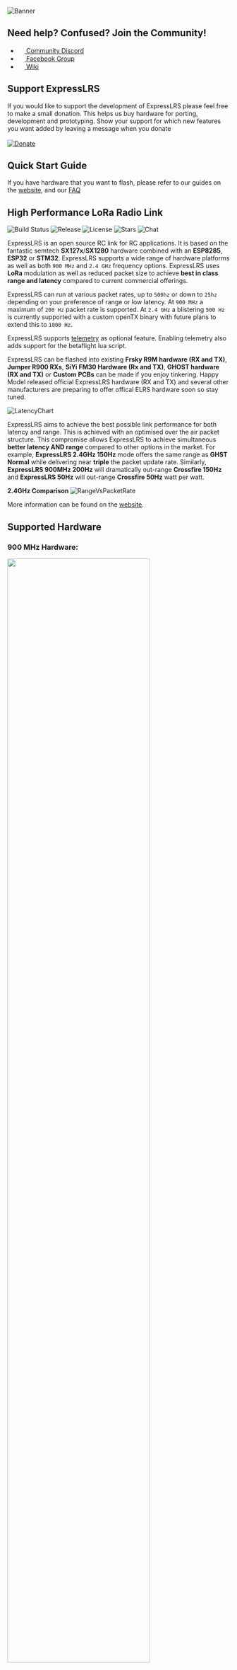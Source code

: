 ![Banner](https://github.com/ExpressLRS/ExpressLRS-Hardware/blob/master/img/banner.png)

## Need help? Confused? Join the Community!
 * [<img src="https://camo.githubusercontent.com/79fcdc7c43f1a1d7c175827976ffee8177814a016fb1b9578ff70f1aef759578/68747470733a2f2f6564656e742e6769746875622e696f2f537570657254696e7949636f6e732f696d616765732f7376672f646973636f72642e737667" width="15" height="15"> Community Discord](https://discord.gg/dS6ReFY)
 * [<img src="https://camo.githubusercontent.com/8f245234577766478eaf3ee72b0615e99bb9ef3eaa56e1c37f75692811181d5c/68747470733a2f2f6564656e742e6769746875622e696f2f537570657254696e7949636f6e732f696d616765732f7376672f66616365626f6f6b2e737667" width="15" height="15"> Facebook Group](https://www.facebook.com/groups/636441730280366)
 * [<img src="https://camo.githubusercontent.com/b079fe922f00c4b86f1b724fbc2e8141c468794ce8adbc9b7456e5e1ad09c622/68747470733a2f2f6564656e742e6769746875622e696f2f537570657254696e7949636f6e732f696d616765732f7376672f6769746875622e737667" width="15" height="15"> Wiki](https://github.com/ExpressLRS/ExpressLRS/wiki)

## Support ExpressLRS
If you would like to support the development of ExpressLRS please feel free to make a small donation. This helps us buy hardware for porting, development and prototyping. Show your support for which new features you want added by leaving a message when you donate<br/><br/>
[![Donate](https://img.shields.io/badge/Donate-PayPal-253B80.svg)](https://www.paypal.com/donate?hosted_button_id=FLHGG9DAFYQZU)

## Quick Start Guide
If you have hardware that you want to flash, please refer to our guides on the [website](https://www.expresslrs.org/), and our [FAQ](https://www.expresslrs.org/faq/)

## High Performance LoRa Radio Link

![Build Status](https://github.com/ExpressLRS/ExpressLRS/workflows/Build%20ExpressLRS/badge.svg)
![Release](https://img.shields.io/github/v/release/ExpressLRS/ExpressLRS?include_prereleases)
![License](https://img.shields.io/github/license/ExpressLRS/ExpressLRS)
![Stars](https://img.shields.io/github/stars/ExpressLRS/ExpressLRS)
![Chat](https://img.shields.io/discord/596350022191415318)

ExpressLRS is an open source RC link for RC applications. It is based on the fantastic semtech **SX127x**/**SX1280** hardware combined with an **ESP8285**, **ESP32** or **STM32**. ExpressLRS supports a wide range of hardware platforms as well as both `900 MHz` and `2.4 GHz` frequency options. ExpressLRS uses **LoRa** modulation as well as reduced packet size to achieve **best in class range and latency** compared to current commercial offerings.

ExpressLRS can run at various packet rates, up to `500hz` or down to `25hz` depending on your preference of range or low latency. At `900 MHz` a maximum of `200 Hz` packet rate is supported. At `2.4 GHz` a blistering `500 Hz` is currently supported with a custom openTX binary with future plans to extend this to `1000 Hz`.

ExpressLRS supports [telemetry](https://github.com/ExpressLRS/ExpressLRS/wiki/OpenTX-and-Betaflight-Setup#telemetry) as optional feature. Enabling telemetry also adds support for the betaflight lua script.

ExpressLRS can be flashed into existing **Frsky R9M hardware (RX and TX)**, **Jumper R900 RXs**, **SiYi FM30 Hardware (Rx and TX)**, **GHOST hardware (RX and TX)** or **Custom PCBs** can be made if you enjoy tinkering. Happy Model released official ExpressLRS hardware (RX and TX) and several other manufacturers are preparing to offer offical ELRS hardware soon so stay tuned.

![LatencyChart](https://github.com/ExpressLRS/ExpressLRS-Hardware/blob/master/img/Average%20Total%20Latency.png)

ExpressLRS aims to achieve the best possible link performance for both latency and range. This is achieved with an optimised over the air packet structure. This compromise allows ExpressLRS to achieve simultaneous **better latency AND range** compared to other options in the market. For example, **ExpressLRS 2.4GHz 150Hz** mode offers the same range as **GHST Normal** while delivering near **triple** the packet update rate. Similarly, **ExpressLRS 900MHz 200Hz** will dramatically out-range **Crossfire 150Hz** and **ExpressLRS 50Hz** will out-range **Crossfire 50Hz** watt per watt.

**2.4GHz Comparison**
![RangeVsPacketRate](https://github.com/ExpressLRS/ExpressLRS-Hardware/blob/master/img/pktrate_vs_sens.png)

More information can be found on the [website](https://www.expresslrs.org/).


## Supported Hardware

### 900 MHz Hardware:

<img src="https://github.com/ExpressLRS/ExpressLRS-Hardware/blob/master/img/900Mhardware.jpg" width = "80%">

- **TX**
    - [FrSky R9M (2018)](https://www.frsky-rc.com/product/r9m/) (Full Support, requires resistor mod)
    - [FrSky R9M (2019)](https://www.frsky-rc.com/product/r9m-2019/) (Full Support, no mod required)
    - [FrSky R9M Lite](https://www.frsky-rc.com/product/r9m-lite/) (Full Support, power limited)
    - [TTGO LoRa V1/V2](http://www.lilygo.cn/products.aspx?TypeId=50003&fid=t3:50003:3) (Full Support, V2 recommended w/50 mW power limit)
    - [Namimno Voyager 900 TX](http://www.namimno.com/product.html) (Full Support off the shelf)
    - [HappyModel ES915TX](http://www.happymodel.cn/index.php/2021/02/19/expresslrs-module-es915tx-long-range-915mhz-transmitter-and-es915rx-receiver/) (Full Support off the shelf)
    - [HappyModel ES900TX](http://www.happymodel.cn/index.php/2021/02/19/expresslrs-module-es915tx-long-range-915mhz-transmitter-and-es915rx-receiver/) (Full Support off the shelf)
    - DIY Module (Full Support, 50mW limit, limited documentation)
- **RX**
    - [FrSky R9mm](https://www.frsky-rc.com/product/r9-mm-ota/) (Full Support, OTA version can be used)
    - [FrSky R9 Mini](https://www.frsky-rc.com/product/r9-mini-ota/) (Full Support, OTA version can be used)
    - [FrSky R9mx](https://www.frsky-rc.com/product/r9-mx/) (Full Support)
    - [FrSky R9 Slim+](https://www.frsky-rc.com/product/r9-slim-ota/) (Full Support, OTA version can be used)
    - [Jumper R900 mini](https://www.jumper-b2b.com/jumper-r900-mini-receiver-900mhz-long-range-rx-p0083.html) (Full Support, only flashable via STLink, Bad Stock antenna)
    - [DIY mini RX](https://github.com/ExpressLRS/ExpressLRS-Hardware/tree/master/PCB/900MHz/RX_Mini_v1.1) (Full Support, supports WiFi Updates)
    - [DIY 20x20 RX](https://github.com/ExpressLRS/ExpressLRS-Hardware/tree/master/PCB/900MHz/RX_20x20_0805_SMD) (Full Support, supports WiFi Updates)
    - [HappyModel ES915RX](http://www.happymodel.cn/index.php/2021/02/19/expresslrs-module-es915tx-long-range-915mhz-transmitter-and-es915rx-receiver/) (Full Support off the shelf)    
    - [HappyModel ES900RX](http://www.happymodel.cn/index.php/2021/02/19/expresslrs-module-es915tx-long-range-915mhz-transmitter-and-es915rx-receiver/) (Full Support off the shelf)
    - [Namimno Voyager 900 RX](http://www.namimno.com/product.html) (Full Support off the shelf)

### 2.4 GHz Hardware:

<img src="https://github.com/ExpressLRS/ExpressLRS-Hardware/blob/master/img/24Ghardware.jpg" width = "80%">

- **TX**
    - [DIY JR Bay](https://github.com/ExpressLRS/ExpressLRS-Hardware/tree/master/PCB/2400MHz/TX_SX1280) (Full Support, 27dBm, supports WiFi Updates)
    - [DIY Slim TX](https://github.com/ExpressLRS/ExpressLRS-Hardware/tree/master/PCB/2400MHz/TX_SX1280_Slim) (Full Support, 27dBm, supports Wifi Updates, fits Slim Bay)
    - [DIY Slimmer TX](https://github.com/ExpressLRS/ExpressLRS-Hardware/tree/master/PCB/2400MHz/TX_SX1280_Slimmer) (Full Support, 27dBm, supports Wifi Updates, fits Slim Bay)
    - [GHOST TX](https://www.immersionrc.com/fpv-products/ghost/) (Full Support, 250 mW output power, OLED support in ELRS v1.1)
    - [GHOST TX Lite](https://www.immersionrc.com/fpv-products/ghost/) (Full Support, 250 mW output power, OLED support in ELRS v1.1)
    - [HappyModel TX](http://www.happymodel.cn/index.php/2021/04/12/happymodel-2-4g-expresslrs-elrs-micro-tx-module-es24tx/) (Full Support, 250 mW output power)
- **RX**
    - [GHOST Atto](https://www.immersionrc.com/fpv-products/ghost/) (Full Support, Initial flashing with STLINK then both STLINK and BF passthrough)
    - [GHOST Zepto](https://www.immersionrc.com/fpv-products/ghost/) (Full Support, Initial flashing with STLINK then both STLINK and BF passthrough)
    - [DIY 20x20 RX](https://github.com/ExpressLRS/ExpressLRS-Hardware/tree/master/PCB/2400MHz/RX_20x20) (Full Support, easy to build. WiFi Updating)
    - [DIY Nano RX](https://github.com/ExpressLRS/ExpressLRS-Hardware/tree/master/PCB/2400MHz/RX_Nano) (Full Support, CRSF Nano Footprint, WiFi Updating)
    - [DIY Nano CCG RX](https://github.com/ExpressLRS/ExpressLRS-Hardware/tree/master/PCB/2400MHz/RX_CCG_Nano) (Full Support, CRSF Nano Pinout, STM32 Based)
    - [DIY Nano Ceramic RX](https://github.com/ExpressLRS/ExpressLRS-Hardware/tree/master/PCB/2400MHz/RX_Nano_Ceramic) (Full Support, CRSF Nano Footprint, WiFi Updating, Built in antenna)
    - [HappyModel PP RX](http://www.happymodel.cn/index.php/2021/04/10/happymodel-2-4g-expresslrs-elrs-nano-series-receiver-module-pp-rx-ep1-rx-ep2-rx/) (Full Support, CRSF Nano Pinout, STM32 Based)
    - [HappyModel EP1/EP2 RX](http://www.happymodel.cn/index.php/2021/04/10/happymodel-2-4g-expresslrs-elrs-nano-series-receiver-module-pp-rx-ep1-rx-ep2-rx/) (Full Support, CRSF Nano Pinout, ESP8285 Based, WiFi Updating)

## Long Range Competition
One of the most frequently asked questions that gets asked by people who are interested in, but haven't yet tried ELRS is "How far does it go, and at what packet rate?"

The following table is a leaderboard of the current record holder for each packet rate, and the longest distance from home. Note that not every flight resulted in a failsafe at max range, so the link may go (much) futher in some cases.

### Rules
Anyone can add an entry to the table, and entries should include the:
- Max distance from home
- RF freq (900 / 2.4)
- Packet rate
- Power level
- If the link failsafed at max range
- The pilot name
- A link to your DVR on youtube (DVR is essential to compete, sorry, no keyboard claims)

### Current Leaderboard
| Max Dist. | Freq | Pkt Rate | TX Power | Failsafe at Max Range? | Pilot Handle | Link to DVR |
| ---- | -------- | -------- | --------- | ---------------------- | ------------ | ----------- |
| 40Km | 900M | 50HZ | 10mW | No | Snipes | https://www.youtube.com/watch?v=0QWN9qWoSYY |
| 35Km | 2.4G | 250HZ | 100mW | No | Snipes | https://youtu.be/dBmTRhgVcyY |
| 20Km | 2.4G | 150HZ | 100mW | Yes | Pairan | https://youtu.be/B9-AItJ9WS0 |
| 10Km | 2.4G | 500HZ | 10mW | Yes | mrscythe | https://youtu.be/IpiPEZrCGtg |
| 10Km | 2.4G | 250HZ | 100mW | No | Snipes | https://youtu.be/dJYfWLtXVg8 |
| 6Km | 900M | 100HZ | 50mW | No | Snipes | https://youtu.be/kN89mINbmQc?t=58 |
| 6Km | 2.4G | 500HZ | 250mW | No | Spec | https://www.youtube.com/watch?v=bVJaiqJq8gY |
| 4.77Km | 900M | 200HZ | 250mW | No | DaBit | https://www.youtube.com/watch?v=k0lY0XwB6Ko |
| 3Km | 2.4G (ceramic chip antenna RX) | 500HZ | 100mW | No | Spec | https://www.youtube.com/watch?v=kfa6ugX46n8 |
| 2.28Km | 900M | 50HZ | 10mW | No | Mike Malagoli | https://www.youtube.com/watch?v=qi4OygUAZxA&t=75s |


## Legal Stuff
The use and operation of this type of device may require a license and some countries may forbid its use. It is entirely up to the end user to ensure compliance with local regulations. This is experimental software/hardware and there is no guarantee of stability or reliability. **USE AT YOUR OWN RISK**

[![Banner](https://github.com/ExpressLRS/ExpressLRS-Hardware/blob/master/img/footer.png)](https://github.com/ExpressLRS/ExpressLRS/wiki#community)

